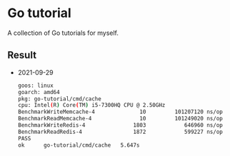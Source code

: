 # Go tutorial

A collection of Go tutorials for myself.

## Result

- 2021-09-29
    ```bash
    goos: linux
    goarch: amd64
    pkg: go-tutorial/cmd/cache
    cpu: Intel(R) Core(TM) i5-7300HQ CPU @ 2.50GHz
    BenchmarkWriteMemcache-4              10         101207120 ns/op
    BenchmarkReadMemcache-4               10         101249020 ns/op
    BenchmarkWriteRedis-4               1803            646960 ns/op
    BenchmarkReadRedis-4                1872            599227 ns/op
    PASS
    ok      go-tutorial/cmd/cache   5.647s
    ```